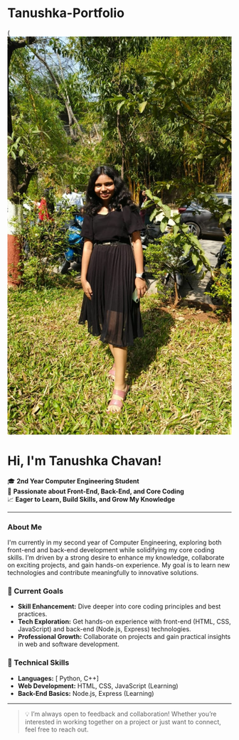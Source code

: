 # Tanushka-Portfolio
(![Profile Picture](https://raw.githubusercontent.com/Tanushka-Chavan/Tanushka-Portfolio/main/photo.jpg)
# Hi, I'm Tanushka Chavan! 

🎓 **2nd Year Computer Engineering Student**  
🌱 **Passionate about Front-End, Back-End, and Core Coding**  
📈 **Eager to Learn, Build Skills, and Grow My Knowledge**

---

### About Me

I'm currently in my second year of Computer Engineering, exploring both front-end and back-end development while solidifying my core coding skills. I’m driven by a strong desire to enhance my knowledge, collaborate on exciting projects, and gain hands-on experience. My goal is to learn new technologies and contribute meaningfully to innovative solutions.

### 🔭 Current Goals

- **Skill Enhancement:** Dive deeper into core coding principles and best practices.
- **Tech Exploration:** Get hands-on experience with front-end (HTML, CSS, JavaScript) and back-end (Node.js, Express) technologies.
- **Professional Growth:** Collaborate on projects and gain practical insights in web and software development.

### 🚀 Technical Skills
- **Languages:** [ Python, C++]
- **Web Development:** HTML, CSS, JavaScript (Learning)
- **Back-End Basics:** Node.js, Express (Learning)

---
> 💡 I’m always open to feedback and collaboration! Whether you’re interested in working together on a project or just want to connect, feel free to reach out.




